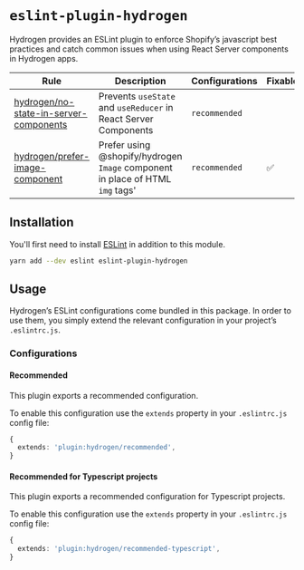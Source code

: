 # `eslint-plugin-hydrogen`

Hydrogen provides an ESLint plugin to enforce Shopify’s javascript best practices and catch common issues when using React Server components in Hydrogen apps.

| Rule                                                                                | Description                                                                   | Configurations | Fixable |
| ----------------------------------------------------------------------------------- | ----------------------------------------------------------------------------- | -------------- | ------- |
| [hydrogen/no-state-in-server-components](./src/rules/no-state-in-server-components) | Prevents `useState` and `useReducer` in React Server Components               | `recommended`  |         |
| [hydrogen/prefer-image-component](./src/rules/prefer-image-component)               | Prefer using @shopify/hydrogen `Image` component in place of HTML `img` tags' | `recommended`  | ✅      |

## Installation

You'll first need to install [ESLint](http://eslint.org) in addition to this module.

```bash
yarn add --dev eslint eslint-plugin-hydrogen
```

## Usage

Hydrogen’s ESLint configurations come bundled in this package. In order to use them, you simply extend the relevant configuration in your project’s `.eslintrc.js`.

### Configurations

#### Recommended

This plugin exports a recommended configuration.

To enable this configuration use the `extends` property in your `.eslintrc.js`
config file:

```ts
{
  extends: 'plugin:hydrogen/recommended',
}
```

#### Recommended for Typescript projects

This plugin exports a recommended configuration for Typescript projects.

To enable this configuration use the `extends` property in your `.eslintrc.js`
config file:

```ts
{
  extends: 'plugin:hydrogen/recommended-typescript',
}
```
